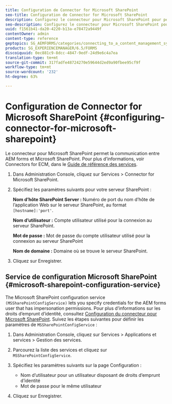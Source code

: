 ```yaml
---
title: Configuration de Connector for Microsoft SharePoint
seo-title: Configuration de Connector for Microsoft SharePoint
description: Configurez le connecteur pour Microsoft SharePoint pour permettre la communication entre AEM forms et Microsoft SharePoint.
seo-description: Configurez le connecteur pour Microsoft SharePoint pour permettre la communication entre AEM forms et Microsoft SharePoint.
uuid: f1561b41-da20-4220-b13a-e78472a9449f
contentOwner: admin
content-type: reference
geptopics: SG_AEMFORMS/categories/connecting_to_a_content_management_system
products: SG_EXPERIENCEMANAGER/6.5/FORMS
discoiquuid: 0ec881c9-8dcc-4847-9edf-24d9e6c4a7ea
translation-type: tm+mt
source-git-commit: 317fadfe48724270e59644d2ed9a90fbee95cf9f
workflow-type: tm+mt
source-wordcount: '232'
ht-degree: 63%

---
```



# Configuration de Connector for Microsoft SharePoint {#configuring-connector-for-microsoft-sharepoint}

Le connecteur pour Microsoft SharePoint permet la communication entre AEM forms et Microsoft SharePoint. Pour plus d’informations, voir Connectors for ECM, dans le [Guide de référence des services](https://www.adobe.com/go/learn_aemforms_services_63).

1. Dans Administration Console, cliquez sur Services > Connector for Microsoft SharePoint.
1. Spécifiez les paramètres suivants pour votre serveur SharePoint :

   **Nom d’hôte SharePoint Server :** Numéro de port du nom d’hôte de l’application Web sur le serveur SharePoint, au format `[hostname]:'port'`.

   **Nom d’utilisateur :** Compte utilisateur utilisé pour la connexion au serveur SharePoint.

   **Mot de passe :** Mot de passe du compte utilisateur utilisé pour la connexion au serveur SharePoint

   **Nom de domaine :** Domaine où se trouve le serveur SharePoint.

1. Cliquez sur Enregistrer.

## Service de configuration Microsoft SharePoint {#microsoft-sharepoint-configuration-service}

The Microsoft SharePoint configuration service `(MSSharePointConfigService)` lets you specify credentials for the AEM forms user that has impersonation permissions. Pour plus d’informations sur les droits d’emprunt d’identité, consultez [Configuration du connecteur pour Microsoft SharePoint](https://help.adobe.com/en_US/AEMForms/6.1/SharePointConfig/index.html). Suivez les étapes suivantes pour définir les paramètres de `MSSharePointConfigService` :

1. Dans Administration Console, cliquez sur Services > Applications et services > Gestion des services.
1. Parcourez la liste des services et cliquez sur `MSSharePointConfigService`.
1. Spécifiez les paramètres suivants sur la page Configuration :

   * Nom d’utilisateur pour un utilisateur disposant de droits d’emprunt d’identité
   * Mot de passe pour le même utilisateur

1. Cliquez sur Enregistrer.

